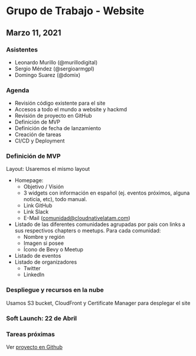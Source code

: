 # Grupo de Trabajo - Website

## Marzo 11, 2021

### Asistentes
- Leonardo Murillo (@murillodigital)
- Sergio Méndez (@sergioarmgpl)
- Domingo Suarez (@domix)

### Agenda
- Revisión código existente para el site
- Accesos a todo el mundo a website y hackmd
- Revisión de proyecto en GitHub
- Definición de MVP
- Definición de fecha de lanzamiento
- Creación de tareas
- CI/CD y Deployment

### Definición de MVP

Layout: Usaremos el mismo layout 

- Homepage:
    - Objetivo / Visión
    - 3 widgets con información en español (ej. eventos próximos, alguna noticia, etc), todo manual.
    - Link GitHub
    - Link Slack
    - E-Mail (comunidad@cloudnativelatam.com)
- Listado de las diferentes comunidades agrupadas por pais con links a sus respectivos chapters o meetups. Para cada comunidad:
    - Nombre y región
    - Imagen si posee
    - Ícono de Bevy o Meetup
- Listado de eventos
- Listado de organizadores
    - Twitter
    - LinkedIn

### Despliegue y recursos en la nube

Usamos S3 bucket, CloudFront y Certificate Manager para desplegar el site

### Soft Launch: 22 de Abril

### Tareas próximas
Ver [proyecto en Github](https://github.com/cloudnativelatam/website/projects/1)